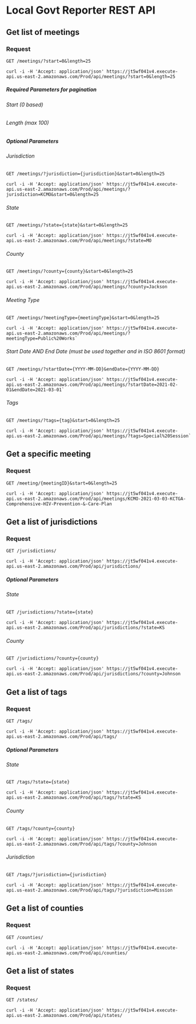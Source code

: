 # Local Govt Reporter REST API

## Get list of meetings

### Request

`GET /meetings/?start=0&length=25`

    curl -i -H 'Accept: application/json' https://jt5wf041v4.execute-api.us-east-2.amazonaws.com/Prod/api/meetings/?start=0&length=25
 
##### Required Parameters for pagination

###### Start (0 based)
###### Length (max 100)

##### Optional Parameters

###### Jurisdiction
`GET /meetings/?jurisdiction={jurisdiction}&start=0&length=25`

    curl -i -H 'Accept: application/json' https://jt5wf041v4.execute-api.us-east-2.amazonaws.com/Prod/api/meetings/?jurisdiction=KCMO&start=0&length=25
    
###### State
`GET /meetings/?state={state}&start=0&length=25`

    curl -i -H 'Accept: application/json' https://jt5wf041v4.execute-api.us-east-2.amazonaws.com/Prod/api/meetings/?state=MO
    
###### County
`GET /meetings/?county={county}&start=0&length=25`

    curl -i -H 'Accept: application/json' https://jt5wf041v4.execute-api.us-east-2.amazonaws.com/Prod/api/meetings/?county=Jackson
    
###### Meeting Type
`GET /meetings/?meetingType={meetingType}&start=0&length=25`

    curl -i -H 'Accept: application/json' https://jt5wf041v4.execute-api.us-east-2.amazonaws.com/Prod/api/meetings/?meetingType=Public%20Works`
    
###### Start Date AND End Date (must be used together and in ISO 8601 format)
`GET /meetings/?startDate={YYYY-MM-DD}&endDate={YYYY-MM-DD}`

    curl -i -H 'Accept: application/json' https://jt5wf041v4.execute-api.us-east-2.amazonaws.com/Prod/api/meetings/?startDate=2021-02-01&endDate=2021-03-01`
    
###### Tags
`GET /meetings/?tags={tag}&start=0&length=25`

    curl -i -H 'Accept: application/json' https://jt5wf041v4.execute-api.us-east-2.amazonaws.com/Prod/api/meetings/?tags=Special%20Session`

## Get a specific meeting

### Request

`GET /meeting/{meetingID}&start=0&length=25`

    curl -i -H 'Accept: application/json' https://jt5wf041v4.execute-api.us-east-2.amazonaws.com/Prod/api/meetings/KCMO-2021-03-03-KCTGA-Comprehensive-HIV-Prevention-&-Care-Plan

## Get a list of jurisdictions

### Request

`GET /jurisdictions/`

    curl -i -H 'Accept: application/json' https://jt5wf041v4.execute-api.us-east-2.amazonaws.com/Prod/api/jurisdictions/
    
##### Optional Parameters

###### State
`GET /jurisdictions/?state={state}`

    curl -i -H 'Accept: application/json' https://jt5wf041v4.execute-api.us-east-2.amazonaws.com/Prod/api/jurisdictions/?state=KS   

###### County
`GET /jurisdictions/?county={county}`

    curl -i -H 'Accept: application/json' https://jt5wf041v4.execute-api.us-east-2.amazonaws.com/Prod/api/jurisdictions/?county=Johnson     
    
## Get a list of tags

### Request

`GET /tags/`

    curl -i -H 'Accept: application/json' https://jt5wf041v4.execute-api.us-east-2.amazonaws.com/Prod/api/tags/
    
##### Optional Parameters

###### State
`GET /tags/?state={state}`

    curl -i -H 'Accept: application/json' https://jt5wf041v4.execute-api.us-east-2.amazonaws.com/Prod/api/tags/?state=KS   

###### County
`GET /tags/?county={county}`

    curl -i -H 'Accept: application/json' https://jt5wf041v4.execute-api.us-east-2.amazonaws.com/Prod/api/tags/?county=Johnson   
    
###### Jurisdiction
`GET /tags/?jurisdiction={jurisdiction}`

    curl -i -H 'Accept: application/json' https://jt5wf041v4.execute-api.us-east-2.amazonaws.com/Prod/api/tags/?jurisdiction=Mission  

## Get a list of counties

### Request

`GET /counties/`

    curl -i -H 'Accept: application/json' https://jt5wf041v4.execute-api.us-east-2.amazonaws.com/Prod/api/counties/
    
## Get a list of states

### Request

`GET /states/`

    curl -i -H 'Accept: application/json' https://jt5wf041v4.execute-api.us-east-2.amazonaws.com/Prod/api/states/
   
